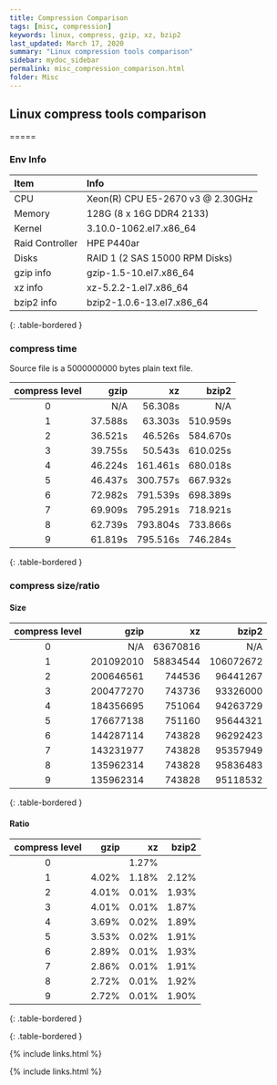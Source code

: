```yaml
---
title: Compression Comparison 
tags: [misc, compression]
keywords: linux, compress, gzip, xz, bzip2
last_updated: March 17, 2020
summary: "Linux compression tools comparison"
sidebar: mydoc_sidebar
permalink: misc_compression_comparison.html
folder: Misc
---
```


## Linux compress tools comparison
=====

### Env Info

|Item | Info
| :------------- | :-------------
| CPU | Xeon(R) CPU E5-2670 v3 @ 2.30GHz
| Memory | 128G (8 x 16G DDR4 2133)
| Kernel | 3.10.0-1062.el7.x86_64
| Raid Controller | HPE P440ar 
| Disks | RAID 1 (2 SAS 15000 RPM Disks)
| gzip info | gzip-1.5-10.el7.x86_64
| xz info | xz-5.2.2-1.el7.x86_64
| bzip2 info | bzip2-1.0.6-13.el7.x86_64
{: .table-bordered }

### compress time

Source file is a 5000000000 bytes plain text file. 

|compress level|gzip|xz|bzip2
| :-------------: | -------------: | ------------: | ------------:
|0|N/A    |56.308s |N/A
|1|37.588s|63.303s |510.959s
|2|36.521s|46.526s |584.670s
|3|39.755s|50.543s |610.025s
|4|46.224s|161.461s|680.018s
|5|46.437s|300.757s|667.932s
|6|72.982s|791.539s|698.389s
|7|69.909s|795.291s|718.921s
|8|62.739s|793.804s|733.866s
|9|61.819s|795.516s|746.284s
{: .table-bordered }

### compress size/ratio

#### Size

|compress level|gzip|xz|bzip2
| :-------------: | -------------: | ------------: | ------------:
|0|N/A      |63670816|N/A
|1|201092010|58834544|106072672
|2|200646561|744536  |96441267
|3|200477270|743736  |93326000
|4|184356695|751064  |94263729
|5|176677138|751160  |95644321
|6|144287114|743828  |96292423
|7|143231977|743828  |95357949
|8|135962314|743828  |95836483
|9|135962314|743828  |95118532
{: .table-bordered }

#### Ratio

|compress level|gzip|xz|bzip2
| :-------------: | -------------: | ------------: | ------------:
|0|     |1.27%|
|1|4.02%|1.18%|2.12%
|2|4.01%|0.01%|1.93%
|3|4.01%|0.01%|1.87%
|4|3.69%|0.02%|1.89%
|5|3.53%|0.02%|1.91%
|6|2.89%|0.01%|1.93%
|7|2.86%|0.01%|1.91%
|8|2.72%|0.01%|1.92%
|9|2.72%|0.01%|1.90%
{: .table-bordered }































{: .table-bordered }











































{% include links.html %}
























{% include links.html %}
